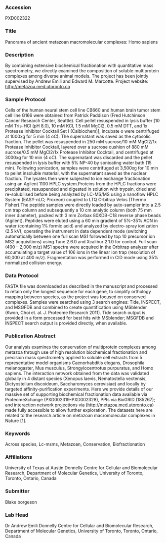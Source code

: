 ### Accession
PXD002322

### Title
Panorama of ancient metazoan macromolecular complexes: Homo sapiens

### Description
By combining extensive biochemical fractionation with quantitative mass spectrometry, we directly examined the composition of soluble multiprotein complexes among diverse animal models. The project has been jointly supervised by Andrew Emili and Edward M. Marcotte. Project website: http://metazoa.med.utoronto.ca

### Sample Protocol
Cells of the human neural stem cell line CB660 and human brain tumor stem cell line G166 were obtained from Patrick Paddison (Fred Hutchinson Cancer Research Center, Seattle). Cell pellet resuspended in lysis buffer [10 mM Tris-HCl (pH 8.0), 10 mM KCl, 1.5 mM MgCl2, 0.5 mM DTT, and 1x Protease Inhibitor Cocktail Set I (Calbiochem)], incubate o were centrifuged at 1000xg for 5 min (4 oC). The supernatant was saved as the cytosolic fraction. The pellet was resuspended in 250 mM sucrose/10 mM MgCl2/1x Protease Inhibitor Cocktail, layered over a sucrose cushion of 880 mM sucrose/0.5 mM MgCl2/1x Protease Inhibitor Cocktail, and centrifuged at 3000xg for 10 min (4 oC). The supernatant was discarded and the pellet resuspended in lysis buffer with 5% NP-40 by sonicating water bath (15 min). Following sonication, samples were centrifuged at 3,500xg for 10 min to pellet insoluble material, with the supernatant saved as the nuclear fraction. The lysates then were subjected to ion exchange fractionation using an Agilent 1100 HPLC system.Proteins from the HPLC fractions were precipitated, resuspended and digested in solution with trypsin, dried and re-solubilised before being analyzed by LC-MS/MS using a nanoflow HPLC System (EASY-nLC; Proxeon) coupled to LTQ Orbitrap Velos (Thermo Fisher).The peptide samples were directly loaded by auto-sampler into a 2.5 cm trap column and subsequently a 10 cm analytic column (both 75 mm inner diameter), packed with 3 mm Zorbax 80XDB-C18 reverse phase beads (Agilent). Peptides were eluted using a 60 min gradient of 5%–35% ACN in water (containing 1% formic acid) and analyzed by electro-spray ionization (2.5 kV), operating the instrument in data dependent mode (switching automatically between one full scan MS1 followed by top 10 precursor ion MS2 acquisitions) using Tune 2.6.0 and Xcalibur 2.1.0 for control. Full scan (400 – 2,000 m/z) MS1 spectra were acquired in the Orbitrap analyzer after accumulating a target value of 106 ions in the linear ion trap (resolution of 60,000 at 400 m/z). Fragmentation was performed in CID mode using 35% normalized collision energy.

### Data Protocol
FASTA file was downloaded as described in the manuscript and processed to retain only the longest sequence for each gene, to simplify orthology mapping between species, as the project was focused on conserved complexes. Samples were searched using 3 search engines: Tide, INSPECT, and MSGFDB and combined to create quantification using MSblender (Kwon, Choi et. al. J. Proteome Research 2011). Tide search output is provided in a form processed for best hits with MSblender; MSGFDB and INSPECT search output is provided directly, when available.

### Publication Abstract
Our analysis examines the conservation of multiprotein complexes among metazoa through use of high resolution biochemical fractionation and precision mass spectrometry applied to soluble cell extracts from 5 representative model organisms Caenorhabditis elegans, Drosophila melanogaster, Mus musculus, Strongylocentrotus purpuratus, and Homo sapiens. The interaction network obtained from the data was validated globally in 4 distant species (Xenopus laevis, Nematostella vectensis, Dictyostelium discoideum, Saccharomyces cerevisiae) and locally by targeted affinity-purification experiments. Here we provide details of our massive set of supporting biochemical fractionation data available via ProteomeXchange (PXD002319-PXD002328), PPIs via BioGRID (185267); and interaction network projections via (http://metazoa.med.utoronto.ca) made fully accessible to allow further exploration. The datasets here are related to the research article on metazoan macromolecular complexes in Nature [1].

### Keywords
Across species, Lc-msms, Metazoan, Conservation, Biofractionation

### Affiliations
University of Texas at Austin 
Donnelly Centre for Cellular and Biomolecular Research, Department of Molecular Genetics, University of Toronto, Toronto, Ontario, Canada

### Submitter
Blake borgeson

### Lab Head
Dr Andrew Emili
Donnelly Centre for Cellular and Biomolecular Research, Department of Molecular Genetics, University of Toronto, Toronto, Ontario, Canada


